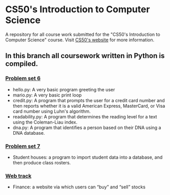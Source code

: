 # CS50's Introduction to Computer Science
A repository for all course work submitted for the "CS50's Introduction to Computer Science" course. Visit [CS50's website](https://cs50.harvard.edu/x/2020/) for more information.

## In this branch all coursework written in Python is compiled. 

### [Problem set 6](https://cs50.harvard.edu/x/2020/psets/6/)
- hello.py: A very basic program greeting the user
- mario.py: A very basic print loop
- credit.py: A program that prompts the user for a credit card number and then reports whether it is a valid American Express, MasterCard, or Visa card number using Luhn's algorithm.
- readability.py: A program that determines the reading level for a text using the Coleman-Liau index.
- dna.py: A program that identifies a person based on their DNA using a DNA database.

### [Problem set 7](https://cs50.harvard.edu/x/2020/psets/7/)
- Student houses: a program to import student data into a database, and then produce class rosters.

### [Web track](https://cs50.harvard.edu/x/2020/tracks/web/)
- Finance: a website via which users can “buy” and “sell” stocks
